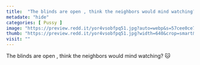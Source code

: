 ```yaml
---
title:  "The blinds are open , think the neighbors would mind watching? 🐱"
metadate: "hide"
categories: [ Pussy ]
image: "https://preview.redd.it/yor4vsobfpq51.jpg?auto=webp&s=57cee0ce713f1f26eed524aeaf60ff6661fa389d"
thumb: "https://preview.redd.it/yor4vsobfpq51.jpg?width=640&crop=smart&auto=webp&s=66afe3cac24d044c5cd42b0387c89fdd055b97e9"
visit: ""
---
```

The blinds are open , think the neighbors would mind watching? 🐱
